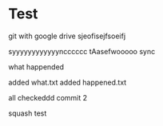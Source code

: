 # Test
git with google drive
sjeofisejfsoeifj

syyyyyyyyyyyyncccccc
tAasefwooooo sync

what happended

added what.txt
added happened.txt

all checkeddd commit 2


squash test

